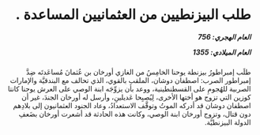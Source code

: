 <h1 dir="rtl">طلب البيزنطيين من العثمانيين المساعدة .</h1>

<h5 dir="rtl">العام الهجري:  756

العام الميلادي: 1355

</h5>

<p dir="rtl">طلَب إمبراطورُ بيزنطة يوحنا الخامِسُ من الغازي أورخان بن عُثمانَ مُساعَدتَه ضِدَّ إمبراطور الصرب: اصطفان دوشان، الملقب بالقوي، الذي تحالف مع البندقيَّة والإمارات الصربية للهُجومِ على القسطنطينية، ووعد بأن يزوِّجَه ابنة الوصي على العرش يوحنا كانتا كوزين التي تزوج هو أختها الأخرى، لِيُصبِحا عَديلينِ، وأرسل له أورخان الجندَ، غير أن اصطفان دوشان قد أدركه الموتُ وتوقَّف الاستعدادُ، وعاد الجنود العثمانيون إلى بلادِهم دون قتال، وتزوج أورخان ابنة الوصي، وكانت هذه الحادثة قد أشعرت أورخان بضَعفِ الدولة البيزنطيَّة.</p></br>
